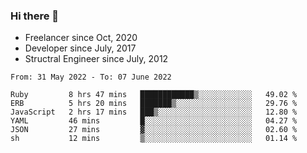 ### Hi there 👋

- Freelancer since Oct, 2020
- Developer since July, 2017
- Structral Engineer since July, 2012

<!--START_SECTION:waka-->

```text
From: 31 May 2022 - To: 07 June 2022

Ruby         8 hrs 47 mins   ████████████▒░░░░░░░░░░░░   49.02 %
ERB          5 hrs 20 mins   ███████▒░░░░░░░░░░░░░░░░░   29.76 %
JavaScript   2 hrs 17 mins   ███▒░░░░░░░░░░░░░░░░░░░░░   12.80 %
YAML         46 mins         █░░░░░░░░░░░░░░░░░░░░░░░░   04.27 %
JSON         27 mins         ▓░░░░░░░░░░░░░░░░░░░░░░░░   02.60 %
sh           12 mins         ▒░░░░░░░░░░░░░░░░░░░░░░░░   01.14 %
```

<!--END_SECTION:waka-->
